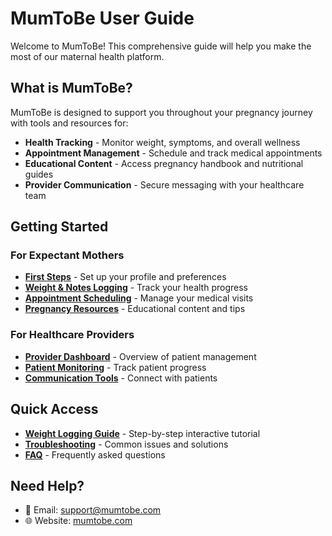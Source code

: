 # MumToBe User Guide

Welcome to MumToBe! This comprehensive guide will help you make the most of our maternal health platform.

## What is MumToBe?

MumToBe is designed to support you throughout your pregnancy journey with tools and resources for:

- **Health Tracking** - Monitor weight, symptoms, and overall wellness
- **Appointment Management** - Schedule and track medical appointments
- **Educational Content** - Access pregnancy handbook and nutritional guides
- **Provider Communication** - Secure messaging with your healthcare team

## Getting Started

### For Expectant Mothers
- **[First Steps](user-guides/getting-started.md)** - Set up your profile and preferences
- **[Weight & Notes Logging](user-guides/weight-logging.md)** - Track your health progress
- **[Appointment Scheduling](user-guides/appointments.md)** - Manage your medical visits
- **[Pregnancy Resources](user-guides/pregnancy-handbook.md)** - Educational content and tips

### For Healthcare Providers
- **[Provider Dashboard](provider-guides/dashboard.md)** - Overview of patient management
- **[Patient Monitoring](provider-guides/patient-monitoring.md)** - Track patient progress
- **[Communication Tools](provider-guides/messaging.md)** - Connect with patients

## Quick Access

- **[Weight Logging Guide](user-guides/weight-logging.md)** - Step-by-step interactive tutorial
- **[Troubleshooting](support/troubleshooting.md)** - Common issues and solutions
- **[FAQ](support/faq.md)** - Frequently asked questions

## Need Help?

- 📧 Email: support@mumtobe.com
- 🌐 Website: [mumtobe.com](https://mumtobe.com)
